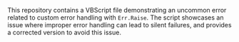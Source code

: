 This repository contains a VBScript file demonstrating an uncommon error related to custom error handling with `Err.Raise`. The script showcases an issue where improper error handling can lead to silent failures, and provides a corrected version to avoid this issue.